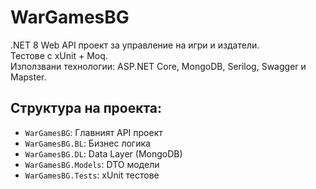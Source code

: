 # WarGamesBG

.NET 8 Web API проект за управление на игри и издатели.  
Тестове с xUnit + Moq.  
Използвани технологии: ASP.NET Core, MongoDB, Serilog, Swagger и Mapster.

## Структура на проекта:
- `WarGamesBG`: Главният API проект
- `WarGamesBG.BL`: Бизнес логика
- `WarGamesBG.DL`: Data Layer (MongoDB)
- `WarGamesBG.Models`: DTO модели
- `WarGamesBG.Tests`: xUnit тестове

